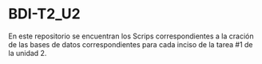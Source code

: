 # BDI-T2_U2

En este repositorio se encuentran los Scrips correspondientes a la cración de las bases de datos correspondientes para cada inciso de la tarea #1 de la unidad 2.
